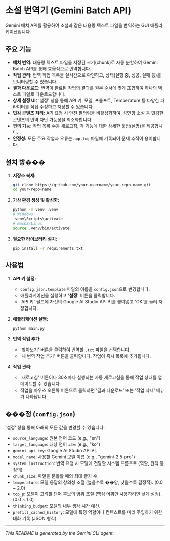 # 소설 번역기 (Gemini Batch API)

Gemini 배치 API를 활용하여 소설과 같은 대용량 텍스트 파일을 번역하는 GUI 애플리케이션입니다.

## 주요 기능

*   **배치 번역:** 대용량 텍스트 파일을 지정된 크기(chunk)로 자동 분할하여 Gemini Batch API를 통해 효율적으로 번역합니다.
*   **작업 관리:** 번역 작업 목록을 실시간으로 확인하고, 상태(실행 중, 성공, 실패 등)를 모니터링할 수 있습니다.
*   **결과 다운로드:** 번역이 완료된 작업의 결과를 원본 순서에 맞게 조합하여 하나의 텍스트 파일로 다운로드합니다.
*   **상세 설정 UI:** '설정' 창을 통해 API 키, 모델, 프롬프트, Temperature 등 다양한 파라미터를 직접 수정하고 저장할 수 있습니다.
*   **민감 콘텐츠 처리:** API 요청 시 안전 필터링을 비활성화하여, 성인향 소설 등 민감한 콘텐츠의 번역 차단 가능성을 최소화합니다.
*   **편의 기능:** 작업 목록 수동 새로고침, 각 기능에 대한 상세한 툴팁(설명)을 제공합니다.
*   **안정성:** 모든 주요 작업과 오류는 `app.log` 파일에 기록되어 문제 추적이 용이합니다.

## 설치 방���

1.  **저장소 복제:**
    ```bash
    git clone https://github.com/your-username/your-repo-name.git
    cd your-repo-name
    ```

2.  **가상 환경 생성 및 활성화:**
    ```bash
    python -m venv .venv
    # Windows
    .venv\Scripts\activate
    # macOS/Linux
    source .venv/bin/activate
    ```

3.  **필요한 라이브러리 설치:**
    ```bash
    pip install -r requirements.txt
    ```

## 사용법

1.  **API 키 설정:**
    *   `config.json.template` 파일의 이름을 `config.json`으로 변경합니다.
    *   애플리케이션을 실행하고 **'설정'** 버튼을 클릭합니다.
    *   'API 키' 필드에 자신의 Google AI Studio API 키를 붙여넣고 'OK'를 눌러 저장합니다.

2.  **애플리케이션 실행:**
    ```bash
    python main.py
    ```

3.  **번역 작업 추가:**
    *   '찾아보기' 버튼을 클릭하여 번역할 `.txt` 파일을 선택합니다.
    *   '새 번역 작업 추가' 버튼을 클릭합니다. 작업이 즉시 목록에 추가됩니다.

4.  **작업 관리:**
    *   '새로고침' 버튼이나 30초마다 실행되는 자동 새로고침을 통해 작업 상태를 업데이트할 수 있습니다.
    *   작업을 마우스 오른쪽 버튼으로 클릭하면 '결과 다운로드' 또는 '작업 삭제' 메뉴가 나타납니다.

## ���정 (`config.json`)

'설정' 창을 통해 아래의 모든 값을 변경할 수 있습니다.

*   `source_language`: 원본 언어 코드 (e.g., "en")
*   `target_language`: 대상 언어 코드 (e.g., "ko")
*   `gemini_api_key`: Google AI Studio API 키.
*   `model_name`: 사용할 Gemini 모델 이름 (e.g., "gemini-2.5-pro")
*   `system_instruction`: 번역 요청 시 모델에 전달할 시스템 프롬프트 (역할, 원칙 등 정의)
*   `chunk_size`: 파일을 분할할 때의 최대 글자 수.
*   `temperature`: 모델 응답의 창의성 조절 (높을수록 ��양, 낮을수록 결정적). (0.0 ~ 2.0)
*   `top_p`: 모델이 고려할 단어 후보의 범위 조절 (핵심 어휘만 사용하려면 낮게 설정). (0.0 ~ 1.0)
*   `thinking_budget`: 모델의 내부 생각 시간 예산.
*   `prefill_cached_history`: 모델에 특정 역할이나 컨텍스트를 미리 주입하기 위한 대화 기록 (JSON 형식).

---
*This README is generated by the Gemini CLI agent.*
